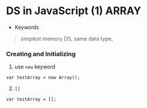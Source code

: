 # DS in JavaScript (1) ARRAY

* Keywords
> simplest memory DS, same data type,

### Creating and Initializing

1) use `new` keyword
```
var testArray = new Array();
```

2) `[]`
```
var testArray = [];
```
